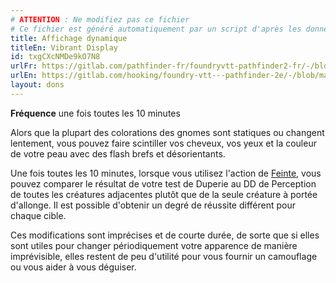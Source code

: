 ```yaml
---
# ATTENTION : Ne modifiez pas ce fichier
# Ce fichier est généré automatiquement par un script d'après les données du module Foundry VTT officiel et de sa traduction
title: Affichage dynamique
titleEn: Vibrant Display
id: txgCXcNMDe9kO7N8
urlFr: https://gitlab.com/pathfinder-fr/foundryvtt-pathfinder2-fr/-/blob/master/data/feats/txgCXcNMDe9kO7N8.htm
urlEn: https://gitlab.com/hooking/foundry-vtt---pathfinder-2e/-/blob/master/packs/data/feats.db/vibrant-display.json
layout: dons
---
```

**Fréquence** une fois toutes les 10 minutes

Alors que la plupart des colorations des gnomes sont statiques ou changent lentement, vous pouvez faire scintiller vos cheveux, vos yeux et la couleur de votre peau avec des flash brefs et désorientants.

Une fois toutes les 10 minutes, lorsque vous utilisez l'action de [Feinte](../actions/feinter.md), vous pouvez comparer le résultat de votre test de Duperie au DD de Perception de toutes les créatures adjacentes plutôt que de la seule créature à portée d'allonge. Il est possible d'obtenir un degré de réussite différent pour chaque cible.

Ces modifications sont imprécises et de courte durée, de sorte que si elles sont utiles pour changer périodiquement votre apparence de manière imprévisible, elles restent de peu d'utilité pour vous fournir un camouflage ou vous aider à vous déguiser.
